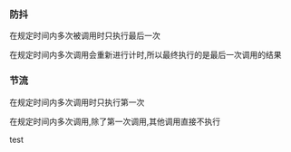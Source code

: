 ### 防抖

在规定时间内多次被调用时只执行最后一次

在规定时间内多次调用会重新进行计时,所以最终执行的是最后一次调用的结果

### 节流

在规定时间内多次调用时只执行第一次

在规定时间内多次调用,除了第一次调用,其他调用直接不执行

test